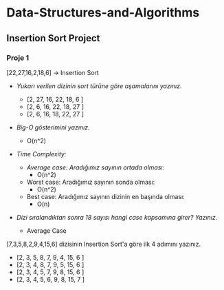 # Data-Structures-and-Algorithms

## Insertion Sort Project

### Proje 1

[22,27,16,2,18,6] -> Insertion Sort

- *Yukarı verilen dizinin sort türüne göre aşamalarını yazınız.*

    -   [2, 27, 16, 22, 18, 6 ]
    -   [2, 6, 16, 22, 18, 27 ]
    -   [2, 6, 16, 18, 22, 27 ]

- *Big-O gösterimini yazınız.*

    -   O(n^2)

- *Time Complexity:*
    - *Average case: Aradığımız sayının ortada olması:*
        -   O(n^2)    
    - Worst case: Aradığımız sayının sonda olması: 
        -   O(n^2)
    - Best case: Aradığımız sayının dizinin en başında olması:
        -   O(n)
- *Dizi sıralandıktan sonra 18 sayısı hangi case kapsamına girer? Yazınız.*
    -   Average Case 

[7,3,5,8,2,9,4,15,6] dizisinin Insertion Sort'a göre ilk 4 adımını yazınız.
    
-   [2, 3, 5, 8, 7, 9, 4, 15, 6 ]
-   [2, 3, 4, 8, 7, 9, 5, 15, 6 ]
-   [2, 3, 4, 5, 7, 9, 8, 15, 6 ]
-   [2, 3, 4, 5, 6, 9, 8, 15, 7 ]
